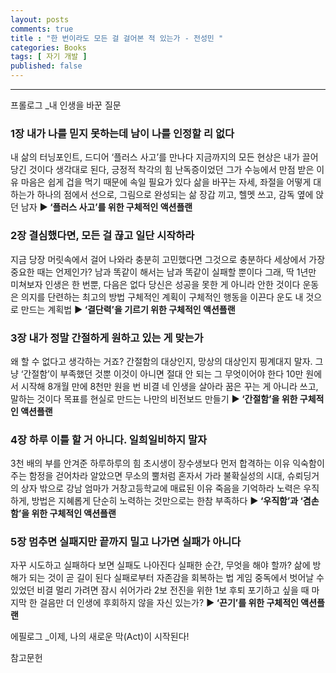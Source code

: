 ```yaml
---
layout: posts
comments: true
title : "한 번이라도 모든 걸 걸어본 적 있는가 - 전성민 "
categories: Books
tags: [ 자기 개발 ]
published: false
---
```



---

프롤로그 _내 인생을 바꾼 질문

### 1장 내가 나를 믿지 못하는데 남이 나를 인정할 리 없다
내 삶의 터닝포인트, 드디어 ‘플러스 사고’를 만나다
지금까지의 모든 현상은 내가 끌어당긴 것이다
생각대로 된다, 긍정적 착각의 힘
난독증이었던 그가 수능에서 만점 받은 이유
마음은 쉽게 겁을 먹기 때문에 속일 필요가 있다
삶을 바꾸는 자세, 좌절을 어떻게 대하는가
하나의 점에서 선으로, 그림으로 완성되는 삶
장갑 끼고, 헬멧 쓰고, 감독 옆에 앉던 남자
**▶ ‘플러스 사고’를 위한 구체적인 액션플랜**

### 2장 결심했다면, 모든 걸 끊고 일단 시작하라
지금 당장 머릿속에서 걸어 나와라
충분히 고민했다면 그것으로 충분하다
세상에서 가장 중요한 때는 언제인가?
남과 똑같이 해서는 남과 똑같이 실패할 뿐이다
그래, 딱 1년만 미쳐보자
인생은 한 번뿐, 다음은 없다
당신은 성공을 못한 게 아니라 안한 것이다
운동은 의지를 단련하는 최고의 방법
구체적인 계획이 구체적인 행동을 이끈다
운도 내 것으로 만드는 계획법
**▶ ‘결단력’을 기르기 위한 구체적인 액션플랜**

### 3장 내가 정말 간절하게 원하고 있는 게 맞는가
왜 할 수 없다고 생각하는 거죠?
간절함의 대상인지, 망상의 대상인지
핑계대지 말자. 그냥 ‘간절함’이 부족했던 것뿐
이것이 아니면 절대 안 되는 그 무엇이어야 한다
10만 원에서 시작해 8개월 만에 8천만 원을 번 비결
네 인생을 살아라
꿈은 꾸는 게 아니라 쓰고, 말하는 것이다
목표를 현실로 만드는 나만의 비전보드 만들기
**▶ ‘간절함’을 위한 구체적인 액션플랜**

### 4장 하루 이틀 할 거 아니다. 일희일비하지 말자
3천 배의 부를 안겨준 하루하루의 힘
초시생이 장수생보다 먼저 합격하는 이유
익숙함이 주는 함정을 걷어차라
알았으면 무소의 뿔처럼 혼자서 가라
불확실성의 시대, 슈뢰딩거의 상자 밖으로
강남 엄마가 거창고등학교에 매료된 이유
죽음을 기억하라
노력은 우직하게, 방법은 지혜롭게
단순히 노력하는 것만으로는 한참 부족하다
**▶ ‘우직함’과 ‘겸손함’을 위한 구체적인 액션플랜**

### 5장 멈추면 실패지만 끝까지 밀고 나가면 실패가 아니다
자꾸 시도하고 실패하다 보면 실패도 나아진다
실패한 순간, 무엇을 해야 할까?
삶에 방해가 되는 것이 곧 길이 된다
실패로부터 자존감을 회복하는 법
게임 중독에서 벗어날 수 있었던 비결
멀리 가려면 잠시 쉬어가라
2보 전진을 위한 1보 후퇴
포기하고 싶을 때 마지막 한 걸음만 더
인생에 후회하지 않을 자신 있는가?
**▶ ‘끈기’를 위한 구체적인 액션플랜**

에필로그 _이제, 나의 새로운 막(Act)이 시작된다!

참고문헌